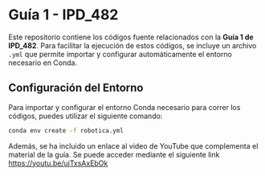 # Guía 1 - IPD_482

Este repositorio contiene los códigos fuente relacionados con la **Guía 1 de IPD_482**. Para facilitar la ejecución de estos códigos, se incluye un archivo `.yml` que permite importar y configurar automáticamente el entorno necesario en Conda.

## Configuración del Entorno

Para importar y configurar el entorno Conda necesario para correr los códigos, puedes utilizar el siguiente comando:

```bash
conda env create -f robotica.yml
```
Además, se ha incluido un enlace al video de YouTube que complementa el material de la guía. Se puede acceder mediante el siguiente link
https://youtu.be/ujTxsAxEbOk
